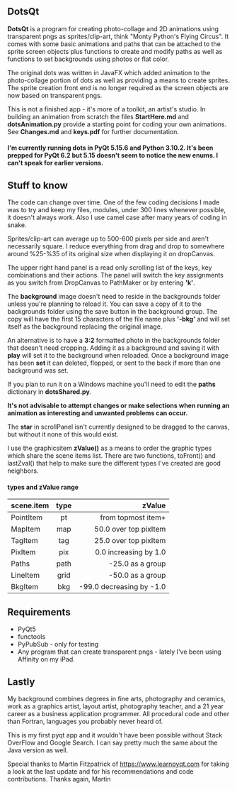 ## DotsQt  
**DotsQt** is a program for creating photo-collage and 2D animations using transparent pngs as sprites/clip-art, think "Monty Python's Flying Circus". It comes with some basic animations and paths that can be attached to the sprite screen objects plus functions to create and modify paths as well as functions to set backgrounds using photos or flat color. 

The original dots was written in JavaFX which added animation to the photo-collage portion of dots as well as providing a means to create sprites. The sprite creation front end is no longer required as the screen objects are now based on transparent pngs.

This is not a finished app - it's more of a toolkit, an artist's studio. In building an animation from scratch the files **StartHere.md** and  **dotsAnimation.py** provide a starting point for coding your own  animations.  See **Changes.md** and **keys.pdf** for further documentation.
	  
#### I'm currently running dots in PyQt 5.15.6 and Python 3.10.2. It's been prepped for **PyQt 6.2** but 5.15 doesn't seem to notice the new enums.  I can't speak for earlier versions.

## Stuff to know
The code can change over time.  One of the few coding decisions I made was to try and keep my files, modules, under 300 lines whenever possible, it doesn't always work. Also I use camel case after many years of coding in snake.

Sprites/clip-art can average up to 500-600 pixels per side and aren't necessarily square.  I reduce everything from drag and drop to somewhere around %25-%35 of its original size when displaying it on dropCanvas.

The upper right hand panel is a read only scrolling list of the keys, key combinations and their actions. The panel will switch the key assignments as you switch from DropCanvas to PathMaker or by entering **'k'**.

The **background** image doesn't need to reside in the backgrounds folder unless you're planning to reload it. You can save a copy of it to the backgrounds folder using the save button in the background group. The copy will have the first 15 characters of the file name plus **'-bkg'** and will set itself as the background replacing the original image.

An alternative is to have a **3:2** formatted photo in the backgrounds folder that doesn't need cropping. Adding it as a background and saving it with **play** will set it to the background when reloaded.  Once a background image has been **set** it can deleted, flopped, or sent to the back if more than one background was set.

If you plan to run it on a Windows machine you'll need to edit the **paths** dictionary in **dotsShared.py**.   

**It's not advisable to attempt changes or make selections when running an animation as interesting and unwanted problems can occur.**   

The **star** in scrollPanel isn't currently designed to be dragged to the canvas, but without it none of this would exist.

I use the graphicsitem **zValue()** as a means to order the graphic types which share the scene items list.  There are two functions, toFront() and lastZval() that help to make sure the different types I've created are good neighbors.

#### types and zValue range		
| scene.item  | type  | zValue |
|:------------- |:---------------:| -------------:|
| PointItem | pt | from topmost item+ |
| MapItem | map | 50.0 over top pixItem |
| TagItem | tag|25.0 over top pixItem|
| PixItem | pix  |  0.0 increasing by 1.0 | 
| Paths| path| -25.0 as a group 
| LineItem  | grid   | -50.0 as a group |
| BkgItem   | bkg | -99.0 decreasing by -1.0 |    
  
  

## Requirements
* PyQt5
* functools
* PyPubSub - only for testing 
* Any program that can create transparent pngs - lately I've been using Affinity on my iPad.

## Lastly
My background combines degrees in fine arts, photography and ceramics, work as a graphics artist, layout artist, photography teacher, and a 21 year career as a business application programmer. All procedural code and other than Fortran, languages you probably never heard of. 

This is my first pyqt app and it wouldn't have been possible without Stack OverFlow and Google Search. I can say pretty much the same about the Java version as well.

Special thanks to Martin Fitzpatrick of <https://www.learnpyqt.com> for taking a look at the last update and for his recommendations and code contributions.  Thanks again, Martin
